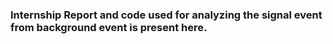 ### Internship Report and code used for analyzing the signal event from background event is present here.
